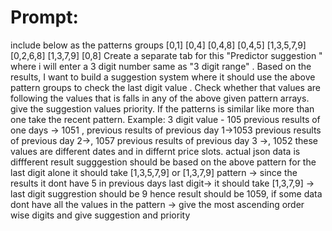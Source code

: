 # Prompt:
include below as the patterns groups [0,1] [0,4] [0,4,8] [0,4,5] [1,3,5,7,9] [0,2,6,8] [1,3,7,9] [0,8] Create a separate tab for this "Predictor suggestion " where i will enter a 3 digit number same as "3 digit range" . Based on the results, I want to build a suggestion system where it should use the above pattern groups to check the last digit value . Check whether that values are following the values that is falls in any of the above given pattern arrays. give the suggestion values priority. If the patterns is similar like more than one take the recent pattern. Example: 3 digit value - 105 previous results of one days -> 1051 , previous results of previous day 1->1053 previous results of previous day 2->, 1057 previous results of previous day 3 ->, 1052 these values are different dates and in differnt price slots. actual json data is diffferent result sugggestion should be based on the above pattern for the last digit alone it should take [1,3,5,7,9] or [1,3,7,9] pattern -> since the results it dont have 5 in previous days last digit-> it should take [1,3,7,9] -> last digit suggrestion should be 9 hence result should be 1059, if some data dont have all the values in the pattern -> give the most ascending order wise digits and give suggestion and priority